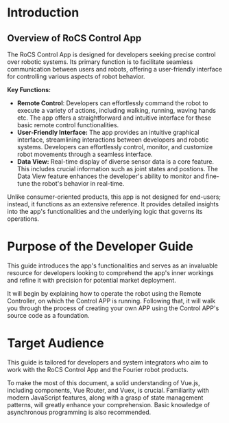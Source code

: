 # Introduction

## Overview of RoCS Control App

The RoCS Control App is designed for developers seeking precise control over robotic systems. Its primary function is to facilitate seamless communication between users and robots, offering a user-friendly interface for controlling various aspects of robot behavior.

**Key Functions:**

* **Remote Control**: Developers can effortlessly command the robot to execute a variety of actions, including walking, running, waving hands etc. The app offers a straightforward and intuitive interface for these basic remote control functionalities.
* **User-Friendly Interface:** The app provides an intuitive graphical interface, streamlining interactions between developers and robotic systems. Developers can effortlessly control, monitor, and customize robot movements through a seamless interface.
* **Data View:** Real-time display of diverse sensor data is a core feature. This includes crucial information such as joint states and postions. The Data View feature enhances the developer's ability to monitor and fine-tune the robot's behavior in real-time.

Unlike consumer-oriented products, this app is not designed for end-users; instead, it functions as an extensive reference. It provides detailed insights into the app's functionalities and the underlying logic that governs its operations.

# Purpose of the Developer Guide

 This guide introduces the app's functionalities and serves as an invaluable resource for developers looking to comprehend the app's inner workings and refine it with precision for potential market deployment.

It will begin by explaining how to operate the robot using the Remote Controller, on which the Control APP is running. Following that, it will walk you through the process of creating your own APP using the Control APP's source code as a foundation.

# Target Audience

This guide is tailored for developers and system integrators who aim to work with the RoCS Control App and the Fourier robot products.

To make the most of this document, a solid understanding of Vue.js, including components, Vue Router, and Vuex, is crucial. Familiarity with modern JavaScript features, along with a grasp of state management patterns, will greatly enhance your comprehension. Basic knowledge of asynchronous programming is also recommended.
